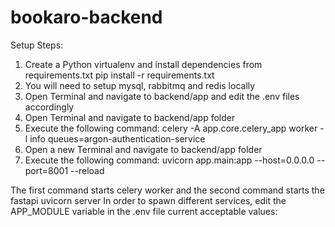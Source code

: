 # bookaro-backend

Setup Steps:
1. Create a Python virtualenv and install dependencies from requirements.txt
pip install -r requirements.txt
2. You will need to setup mysql, rabbitmq and redis locally
3. Open Terminal and navigate to backend/app and edit the .env files accordingly
4. Open Terminal and navigate to backend/app folder
5. Execute the following command: 
celery -A app.core.celery_app worker -l info queues=argon-authentication-service
6. Open a new Terminal and navigate to backend/app folder
7. Execute the following command: 
uvicorn app.main:app --host=0.0.0.0 --port=8001 --reload

The first command starts celery worker and the second command starts the fastapi uvicorn server
In order to spawn different services, edit the APP_MODULE variable in the .env file
current acceptable values:

